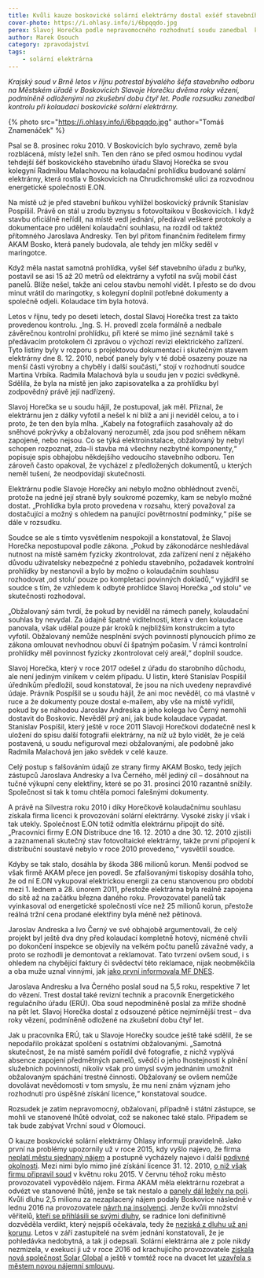 ```yaml
---
title: Kvůli kauze boskovické solární elektrárny dostal exšéf stavebního úřadu čtyřletou podmínku
cover-photo: https://i.ohlasy.info/i/6bpqqdo.jpg
perex: Slavoj Horečka podle nepravomocného rozhodnutí soudu zanedbal  kontrolu při kolaudaci boskovické solární elektrárny.
author: Marek Osouch
category: zpravodajství
tags:
    - solární elektrárna
---
```


*Krajský soud v Brně letos v říjnu potrestal bývalého šéfa stavebního odboru na Městském úřadě v Boskovicích Slavoje Horečku dvěma roky vězení, podmíněně odloženými na zkušební dobu čtyř let. Podle rozsudku zanedbal kontrolu při kolaudaci boskovické solární elektrárny.*

{% photo src="https://i.ohlasy.info/i/6bpqqdo.jpg" author="Tomáš Znamenáček" %}

Psal se 8. prosinec roku 2010. V Boskovicích bylo sychravo, země byla rozblácená, místy ležel sníh. Ten den ráno se před osmou hodinou vydal tehdejší šéf boskovického stavebního úřadu Slavoj Horečka se svou kolegyní Radmilou Malachovou na kolaudační prohlídku budované solární elektrárny, která rostla v Boskovicích na Chrudichromské ulici za rozvodnou energetické společnosti E.ON.

Na místě už je před stavební buňkou vyhlížel boskovický právník Stanislav Pospíšil. Právě on stál u zrodu byznysu s fotovoltaikou v Boskovicích. I když stavbu oficiálně neřídil, na místě vedl jednání, předával veškeré protokoly a dokumentace pro udělení kolaudační souhlasu, na rozdíl od taktéž přítomného Jaroslava Andresky. Ten byl přitom finančním ředitelem firmy AKAM Bosko, která panely budovala, ale tehdy jen mlčky seděl v maringotce.

Když měla nastat samotná prohlídka, vyšel šéf stavebního úřadu z buňky, postavil se asi 15 až 20 metrů od elektrárny a vyfotil na svůj mobil část panelů. Blíže nešel, takže ani celou stavbu nemohl vidět. I přesto se do dvou minut vrátil do maringotky, s kolegyní doplnil potřebné dokumenty a společně odjeli. Kolaudace tím byla hotová.

Letos v říjnu, tedy po deseti letech, dostal Slavoj Horečka trest za takto provedenou kontrolu. „Ing. S. H. provedl zcela formálně a nedbale závěrečnou kontrolní prohlídku, při které se mimo jiné seznámil také s předávacím protokolem či zprávou o výchozí revizi elektrického zařízení. Tyto listiny byly v rozporu s projektovou dokumentací i skutečným stavem elektrárny dne 8. 12. 2010, neboť panely byly v té době osazeny pouze na menší části výrobny a chyběly i další součásti,“ stojí v rozhodnutí soudce Martina Vrbíka. Radmila Malachová byla u soudu jen v pozici svědkyně. Sdělila, že byla na místě jen jako zapisovatelka a za prohlídku byl zodpovědný právě její nadřízený.

Slavoj Horečka se u soudu hájil, že postupoval, jak měl. Přiznal, že elektrárnu jen z dálky vyfotil a nešel k ní blíž a ani ji neviděl celou, a to i proto, že ten den byla mlha. „Kabely na fotografiích zasahovaly až do sněhové pokrývky a obžalovaný nerozuměl, zda jsou pod sněhem někam zapojené, nebo nejsou. Co se týká elektroinstalace, obžalovaný by nebyl schopen rozpoznat, zda-li stavba má všechny nezbytné komponenty,“ popisuje spis obhajobu někdejšího vedoucího stavebního odboru. Ten zároveň často opakoval, že vycházel z předložených dokumentů, u kterých neměl tušení, že neodpovídají skutečnosti.

Elektrárnu podle Slavoje Horečky ani nebylo možno obhlédnout zvenčí, protože na jedné její straně byly soukromé pozemky, kam se nebylo možné dostat. „Prohlídka byla proto provedena v rozsahu, který považoval za dostačující a možný s ohledem na panující povětrnostní podmínky,“ píše se dále v rozsudku.

Soudce se ale s tímto vysvětlením nespokojil a konstatoval, že Slavoj Horečka nepostupoval podle zákona. „Pokud by zákonodárce neshledával nutnost na místě samém fyzicky zkontrolovat, zda zařízení není z nějakého důvodu uživatelsky nebezpečné z pohledu stavebního, požadavek kontrolní prohlídky by nestanovil a bylo by možno o kolaudačním souhlasu rozhodovat ‚od stolu‘ pouze po kompletaci povinných dokladů,“ vyjádřil se soudce s tím, že vzhledem k odbyté prohlídce Slavoj Horečka „od stolu“ ve skutečnosti rozhodoval. 

„Obžalovaný sám tvrdí, že pokud by neviděl na rámech panely, kolaudační souhlas by nevydal. Za údajně špatné viditelnosti, která v den kolaudace panovala, však udělal pouze pár kroků k nejbližším konstrukcím a tyto vyfotil. Obžalovaný nemůže nesplnění svých povinností plynoucích přímo ze zákona omlouvat nevhodnou obuví či špatným počasím. V rámci kontrolní prohlídky měl povinnost fyzicky zkontrolovat celý areál,“ doplnil soudce. 

Slavoj Horečka, který v roce 2017 odešel z úřadu do starobního důchodu, ale není jediným viníkem v celém případu. U listin, které Stanislav Pospíšil úředníkům předložil, soud konstatoval, že jsou na nich uvedeny nepravdivé údaje. Právník Pospíšil se u soudu hájil, že ani moc nevěděl, co má vlastně v ruce a že dokumenty pouze dostal e-mailem, aby vše na místě vyřídil, pokud by se náhodou Jaroslav Andreska a jeho kolega Ivo Černý nemohli dostavit do Boskovic. Nevěděl prý ani, jak bude kolaudace vypadat. Stanislav Pospíšil, který ještě v roce 2011 Slavoji Horečkovi dodatečně nesl k uložení do spisu další fotografii elektrárny, na níž už bylo vidět, že je celá postavená, u soudu nefiguroval mezi obžalovanými, ale podobně jako Radmila Malachová jen jako svědek v celé kauze.

Celý postup s falšováním údajů ze strany firmy AKAM Bosko, tedy jejích zástupců Jaroslava Andresky a Iva Černého, měl jediný cíl – dosáhnout na tučné výkupní ceny elektřiny, které se po 31. prosinci 2010 razantně snížily. Společnost si tak k tomu chtěla pomoci falešnými dokumenty.

A právě na Silvestra roku 2010 i díky Horečkově kolaudačnímu souhlasu získala firma licenci k provozování solární elektrárny. Vysoké zisky jí však i tak utekly. Společnost E.ON totiž odmítla elektrárnu připojit do sítě. „Pracovníci firmy E.ON Distribuce dne 16. 12. 2010 a dne 30. 12. 2010 zjistili a zaznamenali skutečný stav fotovoltaické elektrárny, takže první připojení k distribuční soustavě nebylo v roce 2010 provedeno,“ vysvětlil soudce.

Kdyby se tak stalo, dosáhla by škoda 386 milionů korun. Menší podvod se však firmě AKAM přece jen povedl. Se zfalšovanými tiskopisy dosáhla toho, že od ní E.ON vykupoval elektrickou energii za cenu stanovenou pro období mezi 1. lednem a 28. únorem 2011, přestože elektrárna byla reálně zapojena do sítě až na začátku března daného roku. Provozovatel panelů tak vyinkasoval od energetické společnosti více než 25 milionů korun, přestože reálná tržní cena prodané elektřiny byla méně než pětinová.

Jaroslav Andreska a Ivo Černý ve své obhajobě argumentovali, že celý projekt byl ještě dva dny před kolaudací kompletně hotový, nicméně chvíli po dokončení inspekce se objevily na velkém počtu panelů závažné vady, a proto se rozhodli je demontovat a reklamovat. Tato tvrzení ovšem soud, i s ohledem na chybějící faktury či svědectví této reklamace, nijak neobměkčila a oba muže uznal vinnými, jak [jako první informovala MF DNES](https://www.idnes.cz/brno/zpravy/krajsky-soud-brno-tresty-solarni-byznys-elektrarna-boskovice.A201015_576601_brno-zpravy_vh).

Jaroslava Andresku a Iva Černého poslal soud na 5,5 roku, respektive 7 let do vězení. Trest dostal také revizní technik a pracovník Energetického regulačního úřadu (ERÚ). Oba soud nepodmíněně poslal za mříže shodně na pět let. Slavoj Horečka dostal z odsouzené pětice nejmírnější trest – dva roky vězení, podmíněně odložené na zkušební dobu čtyř let.

Jak u pracovníka ERÚ, tak u Slavoje Horečky soudce ještě také sdělil, že se nepodařilo prokázat spolčení s ostatními obžalovanými. „Samotná skutečnost, že na místě samém pořídil dvě fotografie, z nichž vyplývá absence zapojení předmětných panelů, svědčí o jeho lhostejnosti k plnění služebních povinností, nikoliv však pro úmysl svým jednáním umožnit obžalovaným spáchání trestné činnosti. Obžalovaný se ovšem nemůže dovolávat nevědomosti v tom smyslu, že mu není znám význam jeho rozhodnutí pro úspěšné získání licence,“ konstatoval soudce.

Rozsudek je zatím nepravomocný, obžalovaní, případně i státní zástupce, se mohli ve stanovené lhůtě odvolat, což se nakonec také stalo. Případem se tak bude zabývat Vrchní soud v Olomouci.

O kauze boskovické solární elektrárny Ohlasy informují pravidelně. Jako první na problémy upozornily už v roce 2015, kdy vyšlo najevo, že firma [neplatí městu sjednaný nájem](https://ohlasy.info/clanky/2015/04/solarni-elektrarna.html) a postupně vycházely najevo i další [podivné okolnosti](https://ohlasy.info/clanky/2015/04/solarni-licence.html). Mezi nimi bylo mimo jiné získání licence 31. 12. 2010, [o niž však firmu připravil soud](https://ohlasy.info/clanky/2015/05/akam-bez-licence.html) v květnu roku 2015. V červnu téhož roku město provozovateli vypovědělo nájem. Firma AKAM měla elektrárnu rozebrat a odvézt ve stanovené lhůtě, jenže se tak nestalo a [panely dál ležely na poli](https://ohlasy.info/clanky/2015/08/solary-po-vypovedi.html). Kvůli dluhu 2,5 milionu za nezaplacený nájem podaly Boskovice následně v lednu 2016 na provozovatele [návrh na insolvenci](https://ohlasy.info/clanky/2015/08/solary-po-vypovedi.html). Jenže kvůli množství věřitelů, [kteří se přihlásili se svými dluhy](https://ohlasy.info/clanky/2016/05/insolvence-akam.html), se radnice loni definitivně dozvěděla verdikt, který nejspíš očekávala, tedy že [nezíská z dluhu už ani korunu](https://ohlasy.info/clanky/2019/04/akam-konkurs.html). Letos v září zastupitelé na svém jednání konstatovali, že je pohledávka nedobytná, a tak ji odepsali. Solární elektrárna ale z pole nikdy nezmizela, v exekuci ji už v roce 2016 od krachujícího provozovatele [získala nová společnost Solar Global](https://ohlasy.info/clanky/2016/03/elektrarna-koupena.html) a ještě v tomtéž roce na dvacet let [uzavřela s městem novou nájemní smlouvu](https://ohlasy.info/clanky/2016/10/elektrarna-funguje.html).
